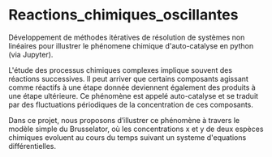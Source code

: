 # Reactions_chimiques_oscillantes
 Développement de méthodes itératives de résolution de systèmes non linéaires pour illustrer le phénomene chimique d'auto-catalyse en python (via Jupyter). 
 
L'étude des processus chimiques complexes implique souvent des réactions successives. 
Il peut arriver que certains composants agissant comme réactifs à une étape donnée deviennent également des produits à une étape ultérieure. 
Ce phénomène est appelé auto-catalyse et se traduit par des fluctuations périodiques de la concentration de ces composants.


Dans ce projet, nous proposons d’illustrer ce phénomène à travers le modèle simple du Brusselator,
où les concentrations x et y de deux espèces chimiques evoluent au cours du temps suivant un systeme d'equations différentielles.
